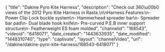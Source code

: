 {
    "title": "Dakine Pyro Kite Harness",
    "description": "Check out 360\u00b0 views of the 2012 Pyro Kite Harness in Rasta.\n\nHarness Features:\n- Power Clip Lock buckle system\n- Hammerhead spreader bar\n- Spreader bar pad\n- Dual blade hook knife\n- Pre-curved P.E.B inner support structure\n- Featherweight ES foam molded",
    "channelid": "168543",
    "videoid": "6418071",
    "date_created": "1443633935",
    "date_modified": "1448310740",
    "type": "captivate",
    "layout": "channelVideo",
    "url": "\/dakine\/dakine-pyro-kite-harness\/168543-6418071"
}